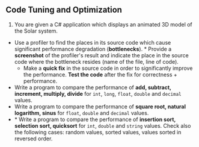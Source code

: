 ## Code Tuning and Optimization

1. You are given a C# application which displays an animated 3D model of the Solar system.
  * Use a profiler to find the places in its source code which cause significant performance degradation (**bottlenecks**).
        * Provide a **screenshot** of the profiler's result and indicate the place in the source code where the bottleneck resides (name of the file, line of code).
    * Make a **quick fix** in the source code in order to significantly improve the performance. **Test the code** after the fix for correctness + performance.
* Write a program to compare the performance of **add, subtract, increment, multiply, divide** for `int`, `long`, `float`, `double` and `decimal` values.
* Write a program to compare the performance of **square root, natural logarithm, sinus** for `float`, `double` and `decimal` values.
* \* Write a program to compare the performance of **insertion sort, selection sort, quicksort** for `int`, `double` and `string` values. Check also the following cases: random values, sorted values, values sorted in reversed order.